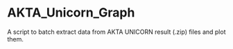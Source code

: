 # AKTA_Unicorn_Graph
A script to batch extract data from AKTA UNICORN result (.zip) files and plot them.
